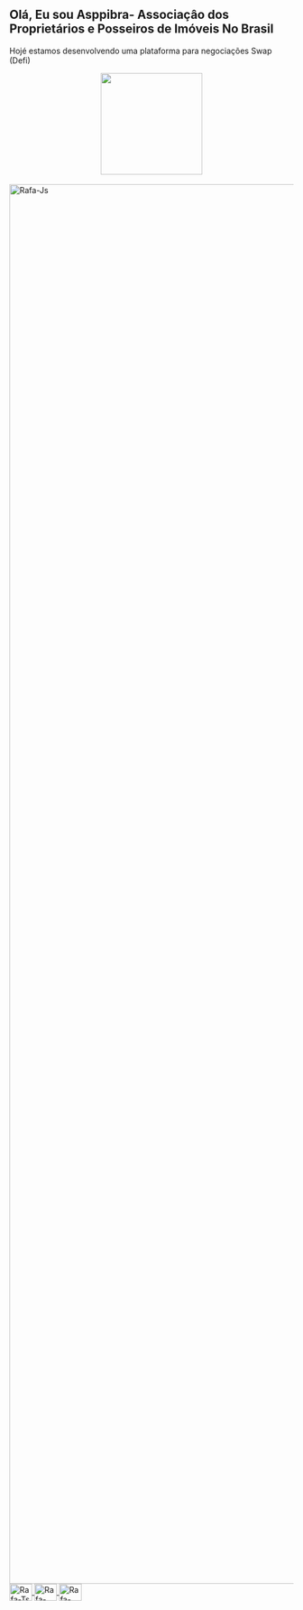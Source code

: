 ## Olá, Eu sou Asppibra- Associaçâo dos Proprietários e Posseiros de Imóveis No Brasil  
Hojé estamos desenvolvendo uma plataforma para negociações Swap (Defi)

<div align="center"> 
<a href="https://https://www.asppibra.com.br/"> 
<img height="180em" src="https://github-readme-stats.vercel.app/api?username=asppibra&show_icons=true&theme=dark&include_all_commits=true&count_private=true"/>
</div> 
<div style="display: inline_block"><br> 
 <img align="center" alt="Rafa-Js" height="2480" width="1488" src="https://github.com/ASPPIBRA/Novo_Mundo/issues/3#issue-1315159229.png"> 
 <img align="center" alt="Rafa-Ts" height="30" width="40" src="https://"> 
 <img align="center" alt="Rafa-HTML" height="30" width="40" src="https://"> 
 <img align="center" alt="Rafa-CSS" height="30" width="40" src="https://"> 
</div>   

 
